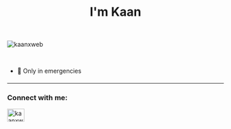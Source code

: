 <h1 align="center">I'm Kaan</h1>
<br>

<p align="left"> <img
        src="https://komarev.com/ghpvc/?username=kaanxweb&label=Profile%20views&color=0e75b6&style=flat"
        alt="kaanxweb" /> </p>
<br>

- 🌱 Only in emergencies

<hr style="margin: 20px 0px">

### Connect with me:

<p align="left">
    <a href="https://twitter.com/kaanxpulator" target="blank">
        <img align="center"
            src="https://raw.githubusercontent.com/rahuldkjain/github-profile-readme-generator/master/src/images/icons/Social/twitter.svg"
            alt="kaanxweb" height="30" width="40" />
    </a>
</p>
</p>

